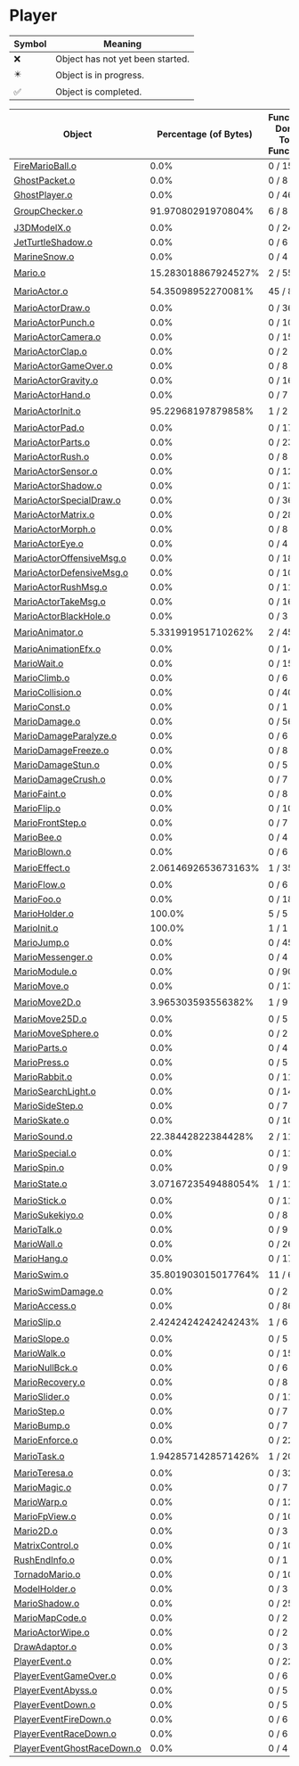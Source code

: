 # Player
| Symbol | Meaning 
| ------------- | ------------- 
| :x: | Object has not yet been started. 
| :eight_pointed_black_star: | Object is in progress. 
| :white_check_mark: | Object is completed. 


| Object | Percentage (of Bytes) | Functions Done / Total Functions | Percentage (Functions) | Status 
| ------------- | ------------- | ------------- | ------------- | ------------- 
| [FireMarioBall.o](https://github.com/shibbo/Petari/blob/master/docs/lib/Player/FireMarioBall.md) | 0.0% | 0 / 15 | 0.0% | :x: 
| [GhostPacket.o](https://github.com/shibbo/Petari/blob/master/docs/lib/Player/GhostPacket.md) | 0.0% | 0 / 8 | 0.0% | :x: 
| [GhostPlayer.o](https://github.com/shibbo/Petari/blob/master/docs/lib/Player/GhostPlayer.md) | 0.0% | 0 / 46 | 0.0% | :x: 
| [GroupChecker.o](https://github.com/shibbo/Petari/blob/master/docs/lib/Player/GroupChecker.md) | 91.97080291970804% | 6 / 8 | 75.0% | :eight_pointed_black_star: 
| [J3DModelX.o](https://github.com/shibbo/Petari/blob/master/docs/lib/Player/J3DModelX.md) | 0.0% | 0 / 24 | 0.0% | :x: 
| [JetTurtleShadow.o](https://github.com/shibbo/Petari/blob/master/docs/lib/Player/JetTurtleShadow.md) | 0.0% | 0 / 6 | 0.0% | :x: 
| [MarineSnow.o](https://github.com/shibbo/Petari/blob/master/docs/lib/Player/MarineSnow.md) | 0.0% | 0 / 4 | 0.0% | :x: 
| [Mario.o](https://github.com/shibbo/Petari/blob/master/docs/lib/Player/Mario.md) | 15.283018867924527% | 2 / 55 | 3.6363636363636362% | :eight_pointed_black_star: 
| [MarioActor.o](https://github.com/shibbo/Petari/blob/master/docs/lib/Player/MarioActor.md) | 54.35098952270081% | 45 / 88 | 51.13636363636363% | :eight_pointed_black_star: 
| [MarioActorDraw.o](https://github.com/shibbo/Petari/blob/master/docs/lib/Player/MarioActorDraw.md) | 0.0% | 0 / 36 | 0.0% | :x: 
| [MarioActorPunch.o](https://github.com/shibbo/Petari/blob/master/docs/lib/Player/MarioActorPunch.md) | 0.0% | 0 / 10 | 0.0% | :x: 
| [MarioActorCamera.o](https://github.com/shibbo/Petari/blob/master/docs/lib/Player/MarioActorCamera.md) | 0.0% | 0 / 15 | 0.0% | :x: 
| [MarioActorClap.o](https://github.com/shibbo/Petari/blob/master/docs/lib/Player/MarioActorClap.md) | 0.0% | 0 / 2 | 0.0% | :x: 
| [MarioActorGameOver.o](https://github.com/shibbo/Petari/blob/master/docs/lib/Player/MarioActorGameOver.md) | 0.0% | 0 / 8 | 0.0% | :x: 
| [MarioActorGravity.o](https://github.com/shibbo/Petari/blob/master/docs/lib/Player/MarioActorGravity.md) | 0.0% | 0 / 16 | 0.0% | :x: 
| [MarioActorHand.o](https://github.com/shibbo/Petari/blob/master/docs/lib/Player/MarioActorHand.md) | 0.0% | 0 / 7 | 0.0% | :x: 
| [MarioActorInit.o](https://github.com/shibbo/Petari/blob/master/docs/lib/Player/MarioActorInit.md) | 95.22968197879858% | 1 / 2 | 50.0% | :eight_pointed_black_star: 
| [MarioActorPad.o](https://github.com/shibbo/Petari/blob/master/docs/lib/Player/MarioActorPad.md) | 0.0% | 0 / 17 | 0.0% | :x: 
| [MarioActorParts.o](https://github.com/shibbo/Petari/blob/master/docs/lib/Player/MarioActorParts.md) | 0.0% | 0 / 23 | 0.0% | :x: 
| [MarioActorRush.o](https://github.com/shibbo/Petari/blob/master/docs/lib/Player/MarioActorRush.md) | 0.0% | 0 / 8 | 0.0% | :x: 
| [MarioActorSensor.o](https://github.com/shibbo/Petari/blob/master/docs/lib/Player/MarioActorSensor.md) | 0.0% | 0 / 12 | 0.0% | :x: 
| [MarioActorShadow.o](https://github.com/shibbo/Petari/blob/master/docs/lib/Player/MarioActorShadow.md) | 0.0% | 0 / 13 | 0.0% | :x: 
| [MarioActorSpecialDraw.o](https://github.com/shibbo/Petari/blob/master/docs/lib/Player/MarioActorSpecialDraw.md) | 0.0% | 0 / 36 | 0.0% | :x: 
| [MarioActorMatrix.o](https://github.com/shibbo/Petari/blob/master/docs/lib/Player/MarioActorMatrix.md) | 0.0% | 0 / 28 | 0.0% | :x: 
| [MarioActorMorph.o](https://github.com/shibbo/Petari/blob/master/docs/lib/Player/MarioActorMorph.md) | 0.0% | 0 / 8 | 0.0% | :x: 
| [MarioActorEye.o](https://github.com/shibbo/Petari/blob/master/docs/lib/Player/MarioActorEye.md) | 0.0% | 0 / 4 | 0.0% | :x: 
| [MarioActorOffensiveMsg.o](https://github.com/shibbo/Petari/blob/master/docs/lib/Player/MarioActorOffensiveMsg.md) | 0.0% | 0 / 18 | 0.0% | :x: 
| [MarioActorDefensiveMsg.o](https://github.com/shibbo/Petari/blob/master/docs/lib/Player/MarioActorDefensiveMsg.md) | 0.0% | 0 / 10 | 0.0% | :x: 
| [MarioActorRushMsg.o](https://github.com/shibbo/Petari/blob/master/docs/lib/Player/MarioActorRushMsg.md) | 0.0% | 0 / 11 | 0.0% | :x: 
| [MarioActorTakeMsg.o](https://github.com/shibbo/Petari/blob/master/docs/lib/Player/MarioActorTakeMsg.md) | 0.0% | 0 / 16 | 0.0% | :x: 
| [MarioActorBlackHole.o](https://github.com/shibbo/Petari/blob/master/docs/lib/Player/MarioActorBlackHole.md) | 0.0% | 0 / 3 | 0.0% | :x: 
| [MarioAnimator.o](https://github.com/shibbo/Petari/blob/master/docs/lib/Player/MarioAnimator.md) | 5.331991951710262% | 2 / 45 | 4.444444444444445% | :eight_pointed_black_star: 
| [MarioAnimationEfx.o](https://github.com/shibbo/Petari/blob/master/docs/lib/Player/MarioAnimationEfx.md) | 0.0% | 0 / 14 | 0.0% | :x: 
| [MarioWait.o](https://github.com/shibbo/Petari/blob/master/docs/lib/Player/MarioWait.md) | 0.0% | 0 / 15 | 0.0% | :x: 
| [MarioClimb.o](https://github.com/shibbo/Petari/blob/master/docs/lib/Player/MarioClimb.md) | 0.0% | 0 / 6 | 0.0% | :x: 
| [MarioCollision.o](https://github.com/shibbo/Petari/blob/master/docs/lib/Player/MarioCollision.md) | 0.0% | 0 / 40 | 0.0% | :x: 
| [MarioConst.o](https://github.com/shibbo/Petari/blob/master/docs/lib/Player/MarioConst.md) | 0.0% | 0 / 1 | 0.0% | :x: 
| [MarioDamage.o](https://github.com/shibbo/Petari/blob/master/docs/lib/Player/MarioDamage.md) | 0.0% | 0 / 56 | 0.0% | :x: 
| [MarioDamageParalyze.o](https://github.com/shibbo/Petari/blob/master/docs/lib/Player/MarioDamageParalyze.md) | 0.0% | 0 / 6 | 0.0% | :x: 
| [MarioDamageFreeze.o](https://github.com/shibbo/Petari/blob/master/docs/lib/Player/MarioDamageFreeze.md) | 0.0% | 0 / 8 | 0.0% | :x: 
| [MarioDamageStun.o](https://github.com/shibbo/Petari/blob/master/docs/lib/Player/MarioDamageStun.md) | 0.0% | 0 / 5 | 0.0% | :x: 
| [MarioDamageCrush.o](https://github.com/shibbo/Petari/blob/master/docs/lib/Player/MarioDamageCrush.md) | 0.0% | 0 / 7 | 0.0% | :x: 
| [MarioFaint.o](https://github.com/shibbo/Petari/blob/master/docs/lib/Player/MarioFaint.md) | 0.0% | 0 / 8 | 0.0% | :x: 
| [MarioFlip.o](https://github.com/shibbo/Petari/blob/master/docs/lib/Player/MarioFlip.md) | 0.0% | 0 / 10 | 0.0% | :x: 
| [MarioFrontStep.o](https://github.com/shibbo/Petari/blob/master/docs/lib/Player/MarioFrontStep.md) | 0.0% | 0 / 7 | 0.0% | :x: 
| [MarioBee.o](https://github.com/shibbo/Petari/blob/master/docs/lib/Player/MarioBee.md) | 0.0% | 0 / 4 | 0.0% | :x: 
| [MarioBlown.o](https://github.com/shibbo/Petari/blob/master/docs/lib/Player/MarioBlown.md) | 0.0% | 0 / 6 | 0.0% | :x: 
| [MarioEffect.o](https://github.com/shibbo/Petari/blob/master/docs/lib/Player/MarioEffect.md) | 2.0614692653673163% | 1 / 35 | 2.857142857142857% | :eight_pointed_black_star: 
| [MarioFlow.o](https://github.com/shibbo/Petari/blob/master/docs/lib/Player/MarioFlow.md) | 0.0% | 0 / 6 | 0.0% | :x: 
| [MarioFoo.o](https://github.com/shibbo/Petari/blob/master/docs/lib/Player/MarioFoo.md) | 0.0% | 0 / 18 | 0.0% | :x: 
| [MarioHolder.o](https://github.com/shibbo/Petari/blob/master/docs/lib/Player/MarioHolder.md) | 100.0% | 5 / 5 | 100.0% | :white_check_mark: 
| [MarioInit.o](https://github.com/shibbo/Petari/blob/master/docs/lib/Player/MarioInit.md) | 100.0% | 1 / 1 | 100.0% | :white_check_mark: 
| [MarioJump.o](https://github.com/shibbo/Petari/blob/master/docs/lib/Player/MarioJump.md) | 0.0% | 0 / 45 | 0.0% | :x: 
| [MarioMessenger.o](https://github.com/shibbo/Petari/blob/master/docs/lib/Player/MarioMessenger.md) | 0.0% | 0 / 4 | 0.0% | :x: 
| [MarioModule.o](https://github.com/shibbo/Petari/blob/master/docs/lib/Player/MarioModule.md) | 0.0% | 0 / 90 | 0.0% | :x: 
| [MarioMove.o](https://github.com/shibbo/Petari/blob/master/docs/lib/Player/MarioMove.md) | 0.0% | 0 / 13 | 0.0% | :x: 
| [MarioMove2D.o](https://github.com/shibbo/Petari/blob/master/docs/lib/Player/MarioMove2D.md) | 3.965303593556382% | 1 / 9 | 11.11111111111111% | :eight_pointed_black_star: 
| [MarioMove25D.o](https://github.com/shibbo/Petari/blob/master/docs/lib/Player/MarioMove25D.md) | 0.0% | 0 / 5 | 0.0% | :x: 
| [MarioMoveSphere.o](https://github.com/shibbo/Petari/blob/master/docs/lib/Player/MarioMoveSphere.md) | 0.0% | 0 / 2 | 0.0% | :x: 
| [MarioParts.o](https://github.com/shibbo/Petari/blob/master/docs/lib/Player/MarioParts.md) | 0.0% | 0 / 4 | 0.0% | :x: 
| [MarioPress.o](https://github.com/shibbo/Petari/blob/master/docs/lib/Player/MarioPress.md) | 0.0% | 0 / 5 | 0.0% | :x: 
| [MarioRabbit.o](https://github.com/shibbo/Petari/blob/master/docs/lib/Player/MarioRabbit.md) | 0.0% | 0 / 11 | 0.0% | :x: 
| [MarioSearchLight.o](https://github.com/shibbo/Petari/blob/master/docs/lib/Player/MarioSearchLight.md) | 0.0% | 0 / 14 | 0.0% | :x: 
| [MarioSideStep.o](https://github.com/shibbo/Petari/blob/master/docs/lib/Player/MarioSideStep.md) | 0.0% | 0 / 7 | 0.0% | :x: 
| [MarioSkate.o](https://github.com/shibbo/Petari/blob/master/docs/lib/Player/MarioSkate.md) | 0.0% | 0 / 10 | 0.0% | :x: 
| [MarioSound.o](https://github.com/shibbo/Petari/blob/master/docs/lib/Player/MarioSound.md) | 22.38442822384428% | 2 / 11 | 18.181818181818183% | :eight_pointed_black_star: 
| [MarioSpecial.o](https://github.com/shibbo/Petari/blob/master/docs/lib/Player/MarioSpecial.md) | 0.0% | 0 / 11 | 0.0% | :x: 
| [MarioSpin.o](https://github.com/shibbo/Petari/blob/master/docs/lib/Player/MarioSpin.md) | 0.0% | 0 / 9 | 0.0% | :x: 
| [MarioState.o](https://github.com/shibbo/Petari/blob/master/docs/lib/Player/MarioState.md) | 3.0716723549488054% | 1 / 11 | 9.090909090909092% | :eight_pointed_black_star: 
| [MarioStick.o](https://github.com/shibbo/Petari/blob/master/docs/lib/Player/MarioStick.md) | 0.0% | 0 / 11 | 0.0% | :x: 
| [MarioSukekiyo.o](https://github.com/shibbo/Petari/blob/master/docs/lib/Player/MarioSukekiyo.md) | 0.0% | 0 / 8 | 0.0% | :x: 
| [MarioTalk.o](https://github.com/shibbo/Petari/blob/master/docs/lib/Player/MarioTalk.md) | 0.0% | 0 / 9 | 0.0% | :x: 
| [MarioWall.o](https://github.com/shibbo/Petari/blob/master/docs/lib/Player/MarioWall.md) | 0.0% | 0 / 26 | 0.0% | :x: 
| [MarioHang.o](https://github.com/shibbo/Petari/blob/master/docs/lib/Player/MarioHang.md) | 0.0% | 0 / 17 | 0.0% | :x: 
| [MarioSwim.o](https://github.com/shibbo/Petari/blob/master/docs/lib/Player/MarioSwim.md) | 35.801903015017764% | 11 / 61 | 18.0327868852459% | :eight_pointed_black_star: 
| [MarioSwimDamage.o](https://github.com/shibbo/Petari/blob/master/docs/lib/Player/MarioSwimDamage.md) | 0.0% | 0 / 2 | 0.0% | :x: 
| [MarioAccess.o](https://github.com/shibbo/Petari/blob/master/docs/lib/Player/MarioAccess.md) | 0.0% | 0 / 86 | 0.0% | :x: 
| [MarioSlip.o](https://github.com/shibbo/Petari/blob/master/docs/lib/Player/MarioSlip.md) | 2.4242424242424243% | 1 / 6 | 16.666666666666664% | :eight_pointed_black_star: 
| [MarioSlope.o](https://github.com/shibbo/Petari/blob/master/docs/lib/Player/MarioSlope.md) | 0.0% | 0 / 5 | 0.0% | :x: 
| [MarioWalk.o](https://github.com/shibbo/Petari/blob/master/docs/lib/Player/MarioWalk.md) | 0.0% | 0 / 15 | 0.0% | :x: 
| [MarioNullBck.o](https://github.com/shibbo/Petari/blob/master/docs/lib/Player/MarioNullBck.md) | 0.0% | 0 / 6 | 0.0% | :x: 
| [MarioRecovery.o](https://github.com/shibbo/Petari/blob/master/docs/lib/Player/MarioRecovery.md) | 0.0% | 0 / 8 | 0.0% | :x: 
| [MarioSlider.o](https://github.com/shibbo/Petari/blob/master/docs/lib/Player/MarioSlider.md) | 0.0% | 0 / 11 | 0.0% | :x: 
| [MarioStep.o](https://github.com/shibbo/Petari/blob/master/docs/lib/Player/MarioStep.md) | 0.0% | 0 / 7 | 0.0% | :x: 
| [MarioBump.o](https://github.com/shibbo/Petari/blob/master/docs/lib/Player/MarioBump.md) | 0.0% | 0 / 7 | 0.0% | :x: 
| [MarioEnforce.o](https://github.com/shibbo/Petari/blob/master/docs/lib/Player/MarioEnforce.md) | 0.0% | 0 / 22 | 0.0% | :x: 
| [MarioTask.o](https://github.com/shibbo/Petari/blob/master/docs/lib/Player/MarioTask.md) | 1.9428571428571426% | 1 / 20 | 5.0% | :eight_pointed_black_star: 
| [MarioTeresa.o](https://github.com/shibbo/Petari/blob/master/docs/lib/Player/MarioTeresa.md) | 0.0% | 0 / 32 | 0.0% | :x: 
| [MarioMagic.o](https://github.com/shibbo/Petari/blob/master/docs/lib/Player/MarioMagic.md) | 0.0% | 0 / 7 | 0.0% | :x: 
| [MarioWarp.o](https://github.com/shibbo/Petari/blob/master/docs/lib/Player/MarioWarp.md) | 0.0% | 0 / 12 | 0.0% | :x: 
| [MarioFpView.o](https://github.com/shibbo/Petari/blob/master/docs/lib/Player/MarioFpView.md) | 0.0% | 0 / 10 | 0.0% | :x: 
| [Mario2D.o](https://github.com/shibbo/Petari/blob/master/docs/lib/Player/Mario2D.md) | 0.0% | 0 / 3 | 0.0% | :x: 
| [MatrixControl.o](https://github.com/shibbo/Petari/blob/master/docs/lib/Player/MatrixControl.md) | 0.0% | 0 / 10 | 0.0% | :x: 
| [RushEndInfo.o](https://github.com/shibbo/Petari/blob/master/docs/lib/Player/RushEndInfo.md) | 0.0% | 0 / 1 | 0.0% | :x: 
| [TornadoMario.o](https://github.com/shibbo/Petari/blob/master/docs/lib/Player/TornadoMario.md) | 0.0% | 0 / 10 | 0.0% | :x: 
| [ModelHolder.o](https://github.com/shibbo/Petari/blob/master/docs/lib/Player/ModelHolder.md) | 0.0% | 0 / 3 | 0.0% | :x: 
| [MarioShadow.o](https://github.com/shibbo/Petari/blob/master/docs/lib/Player/MarioShadow.md) | 0.0% | 0 / 25 | 0.0% | :x: 
| [MarioMapCode.o](https://github.com/shibbo/Petari/blob/master/docs/lib/Player/MarioMapCode.md) | 0.0% | 0 / 2 | 0.0% | :x: 
| [MarioActorWipe.o](https://github.com/shibbo/Petari/blob/master/docs/lib/Player/MarioActorWipe.md) | 0.0% | 0 / 2 | 0.0% | :x: 
| [DrawAdaptor.o](https://github.com/shibbo/Petari/blob/master/docs/lib/Player/DrawAdaptor.md) | 0.0% | 0 / 3 | 0.0% | :x: 
| [PlayerEvent.o](https://github.com/shibbo/Petari/blob/master/docs/lib/Player/PlayerEvent.md) | 0.0% | 0 / 22 | 0.0% | :x: 
| [PlayerEventGameOver.o](https://github.com/shibbo/Petari/blob/master/docs/lib/Player/PlayerEventGameOver.md) | 0.0% | 0 / 6 | 0.0% | :x: 
| [PlayerEventAbyss.o](https://github.com/shibbo/Petari/blob/master/docs/lib/Player/PlayerEventAbyss.md) | 0.0% | 0 / 5 | 0.0% | :x: 
| [PlayerEventDown.o](https://github.com/shibbo/Petari/blob/master/docs/lib/Player/PlayerEventDown.md) | 0.0% | 0 / 5 | 0.0% | :x: 
| [PlayerEventFireDown.o](https://github.com/shibbo/Petari/blob/master/docs/lib/Player/PlayerEventFireDown.md) | 0.0% | 0 / 6 | 0.0% | :x: 
| [PlayerEventRaceDown.o](https://github.com/shibbo/Petari/blob/master/docs/lib/Player/PlayerEventRaceDown.md) | 0.0% | 0 / 6 | 0.0% | :x: 
| [PlayerEventGhostRaceDown.o](https://github.com/shibbo/Petari/blob/master/docs/lib/Player/PlayerEventGhostRaceDown.md) | 0.0% | 0 / 4 | 0.0% | :x: 
